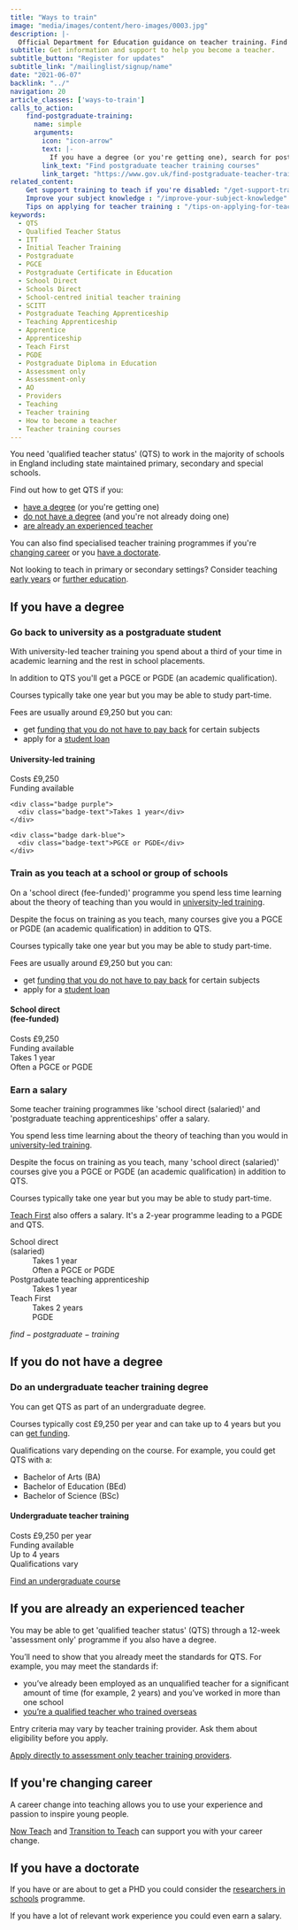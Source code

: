 ```yaml
---
title: "Ways to train"
image: "media/images/content/hero-images/0003.jpg"
description: |-
  Official Department for Education guidance on teacher training. Find out how to become a teacher, get qualified teacher status (QTS) through a PGCE or school direct and the salaries and funding available. 
subtitle: Get information and support to help you become a teacher. 
subtitle_button: "Register for updates"
subtitle_link: "/mailinglist/signup/name"
date: "2021-06-07"
backlink: "../"
navigation: 20
article_classes: ['ways-to-train']
calls_to_action:
    find-postgraduate-training:
      name: simple
      arguments:
        icon: "icon-arrow"
        text: |-
          If you have a degree (or you're getting one), search for postgraduate courses leading to qualified teacher status (QTS). This search tool does not include <a href="https://www.teachfirst.org.uk/">Teach First</a> courses.
        link_text: "Find postgraduate teacher training courses"
        link_target: "https://www.gov.uk/find-postgraduate-teacher-training-courses"
related_content:
    Get support training to teach if you're disabled: "/get-support-training-to-teach-if-you-are-disabled"
    Improve your subject knowledge : "/improve-your-subject-knowledge"
    Tips on applying for teacher training : "/tips-on-applying-for-teacher-training"
keywords:
  - QTS
  - Qualified Teacher Status
  - ITT
  - Initial Teacher Training
  - Postgraduate
  - PGCE
  - Postgraduate Certificate in Education
  - School Direct
  - Schools Direct
  - School-centred initial teacher training
  - SCITT
  - Postgraduate Teaching Apprenticeship
  - Teaching Apprenticeship
  - Apprentice
  - Apprenticeship
  - Teach First
  - PGDE
  - Postgraduate Diploma in Education
  - Assessment only
  - Assessment-only
  - AO
  - Providers
  - Teaching
  - Teacher training
  - How to become a teacher
  - Teacher training courses
---
```


You need 'qualified teacher status' (QTS) to work in the majority of schools in England including state maintained primary, secondary and special schools.

Find out how to get QTS if you:

* [have a degree](#if-you-have-a-degree) (or you're getting one)
* [do not have a degree](#if-you-do-not-have-a-degree) (and you're not already doing one)
* [are already an experienced teacher](#if-you-are-already-an-experienced-teacher)

You can also find specialised teacher training programmes if you're [changing career](#if-youre-changing-career) or you [have a doctorate](#if-you-have-a-doctorate).

Not looking to teach in primary or secondary settings? Consider teaching [early years](/early-years-teaching-training) or [further education](/become-a-further-education-teacher).

## If you have a degree

### Go back to university as a postgraduate student

With university-led teacher training you spend about a third of your time in academic learning and the rest in school placements.

In addition to QTS you'll get a PGCE or PGDE (an academic qualification).

Courses typically take one year but you may be able to study part-time.

Fees are usually around £9,250 but you can:

* get [funding that you do not have to pay back](/funding-your-training#bursaries-and-scholarships) for certain subjects
* apply for a [student loan](/funding-your-training#tuition-fee-and-maintenance-loans)

<div class="training-attributes">
  <h4>University-led training</h4>
  <div class="badges">
    <div class="badge pink">
      <div class="badge-text">Costs £9,250</div>
    </div>
    <div class="badge dark-cyan">
      <div class="badge-text">Funding available</div>
    </div>

    <div class="badge purple">
      <div class="badge-text">Takes 1 year</div>
    </div>

    <div class="badge dark-blue">
      <div class="badge-text">PGCE or PGDE</div>
    </div>
  </div>
</div>

### Train as you teach at a school or group of schools

On a 'school direct (fee-funded)' programme you spend less time learning about the theory of teaching than you would in [university-led training](/ways-to-train#go-back-to-university-as-a-postgraduate-student).

Despite the focus on training as you teach, many courses give you a PGCE or PGDE (an academic qualification) in addition to QTS.

Courses typically take one year but you may be able to study part-time.

Fees are usually around £9,250 but you can:

* get [funding that you do not have to pay back](/funding-your-training#bursaries-and-scholarships) for certain subjects
* apply for a [student loan](/funding-your-training#tuition-fee-and-maintenance-loans)  

<div class="training-attributes">
  <h4>School direct<br/>(fee-funded)</h4>
  <div class="badges">
    <div class="badge pink">
      <div class="badge-text">
        Costs £9,250
      </div>
    </div>
    <div class="badge dark-cyan">
      <div class="badge-text">
        Funding available
      </div>
    </div>
    <div class="badge purple">
      <div class="badge-text">
        Takes 1 year
      </div>
    </div>
    <div class="badge dark-blue">
      <div class="badge-text">
        Often a PGCE or PGDE
      </div>
    </div>
  </div>
</div>

### Earn a salary

Some teacher training programmes like 'school direct (salaried)' and 'postgraduate teaching apprenticeships' offer a salary.

You spend less time learning about the theory of teaching than you would in [university-led training](/ways-to-train#go-back-to-university-as-a-postgraduate-student).

Despite the focus on training as you teach, many 'school direct (salaried)' courses give you a PGCE or PGDE (an academic qualification) in addition to QTS.

Courses typically take one year but you may be able to study part-time.

[Teach First](https://www.teachfirst.org.uk/) also offers a salary. It's a 2-year programme leading to a PGDE and QTS.

<dl>
  <div class="training-option">
    <dt>School direct<br/>(salaried)</dt>
    <dd class="badges">
      <div class="badge purple">
        <div class="badge-text">
          Takes 1 year
        </div>
      </div>
      <div class="badge dark-blue">
        <div class="badge-text">
          Often a PGCE or PGDE
        </div>
      </div>
    </dd>
  </div>

  <div class="training-option">
    <dt>Postgraduate teaching apprenticeship</dt>
    <dd class="badges">
      <div class="badge purple">
        <div class="badge-text">
          Takes 1 year
        </div>
      </div>
    </dd>
  </div>

  <div class="training-option">
    <dt>Teach First</dt>
    <dd class="badges">
      <div class="badge purple">
        <div class="badge-text">
          Takes 2 years
        </div>
      </div>
      <div class="badge dark-blue">
        <div class="badge-text">
          PGDE
        </div>
      </div>
    </dd>
  </div>
</dl>

$find-postgraduate-training$

## If you do not have a degree

### Do an undergraduate teacher training degree

You can get QTS as part of an undergraduate degree.

Courses typically cost £9,250 per year and can take up to 4 years but you can [get funding](https://www.gov.uk/student-finance-calculator).

Qualifications vary depending on the course. For example, you could get QTS with a:

* Bachelor of Arts (BA)
* Bachelor of Education (BEd)
* Bachelor of Science (BSc)

<div class="training-attributes">
  <h4>Undergraduate teacher training</h4>
  <div class="badges">
    <div class="badge pink">
      <div class="badge-text">
        Costs £9,250 per year
      </div>
    </div>
    <div class="badge dark-cyan">
      <div class="badge-text">
        Funding available
      </div>
    </div>
    <div class="badge purple">
      <div class="badge-text">
        Up to 4 years
      </div>
    </div>
    <div class="badge dark-blue">
      <div class="badge-text">
        Qualifications vary
      </div>
    </div>
  </div>
</div>

<a href="https://digital.ucas.com/search" class="button">Find an undergraduate course</a>

## If you are already an experienced teacher

You may be able to get 'qualified teacher status' (QTS) through a 12-week 'assessment only' programme if you also have a degree.

You’ll need to show that you already meet the standards for QTS. For example, you may meet the standards if:

* you’ve already been employed as an unqualified teacher for a significant amount of time (for example, 2 years) and you’ve worked in more than one school
* [you’re a qualified teacher who trained overseas](/come-to-england-to-teach-if-you-are-a-teacher-from-outside-the-uk)

Entry criteria may vary by teacher training provider. Ask them about eligibility before you apply.

[Apply directly to assessment only teacher training providers](/assessment-only-providers).

## If you're changing career

A career change into teaching allows you to use your experience and
passion to inspire young people.

[Now Teach](https://nowteach.org.uk/) and [Transition to Teach](https://www.transitiontoteach.co.uk/) can support you with your career change.

## If you have a doctorate

If you have or are about to get a PHD you could consider the [researchers in schools](https://thebrilliantclub.org/researchers-in-schools/) programme.

If you have a lot of relevant work experience you could even earn a salary.
